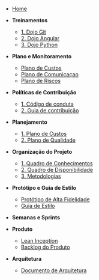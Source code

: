<!-- docs/_sidebar.md -->

- [Home](/)

- **Treinamentos**
  - [1. Dojo Git](./treinamentos/dojo-git.md)
  - [2. Dojo Angular](./treinamentos/dojo-angular.md)
  - [3. Dojo Python](./treinamentos/dojo-python.md.md)
  
- **Plano e Monitoramento**
  - [Plano de Custos](./planejamento/plano_de_custos.md)
  - [Plano de Comunicaçao](./planejamento/plano_de_comunicacao.md)
  - [Plano de Riscos](./planejamento/plano-riscos.md)  

- **Políticas de Contribuição**
  - [1. Código de conduta](./politicas/CODE_OF_CONDUCT.md)
  - [2. Guia de contribuição](./politicas/CONTRIBUTING.md)

- **Planejamento** 
  - [1. Plano de Custos](./planejamento/plano_de_custos.md)
  - [2. Plano de Qualidade](./planejamento/plano-qualidade.md)

- **Organização do Projeto**
  - [1. Quadro de Conhecimentos](./organizacao/quadro-conhecimento.md)
  - [2. Quadro de Disponibilidade](./organizacao/quadro-disponibilidade.md)
  - [3. Metodologias](./organizacao/metodologia.md)

- **Protótipo e Guia de Estilo**
  - [Protótipo de Alta Fidelidade](./prototipo/alta_fidelidade.md)
  - [Guia de Estilo](./prototipo/guia_de_estilo.md)

- **Semanas e Sprints**

- **Produto**
  - [Lean Inception](./produto/lean-inception.md.md)
  - [Backlog do Produto](./produto/backlog-produto.md)

- **Arquitetura**
  - [Documento de Arquitetura](./arquitetura/documento-de-arquitetura.md)
